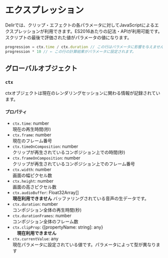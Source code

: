 # エクスプレッション
Delirでは、クリップ・エフェクトの各パラメータに対してJavaScriptによるエクスプレッションが利用できます。ES2016あたりの記法・APIが利用可能です。
スクリプトの最後で評価された値がパラメータの値になります。

```javascript
progression = ctx.time / ctx.duration // この行はパラメータに影響を与えません
progression * 10 // ← この行の計算結果がパラメータに設定されます。
```

## グローバルオブジェクト
### `ctx`
ctxオブジェクトは現在のレンダリングセッションに関わる情報が記録されています。

#### プロパティ
- `ctx.time`: number<br>
  現在の再生時間(秒)
- `ctx.frame`: number<br>
  現在のフレーム番号
- `ctx.timeOnComposition`: number<br>
  クリップが再生されているコンポジション上での時間(秒)
- `ctx.frameOnComposition`: number<br>
  クリップが再生されているコンポジション上でのフレーム番号
- `ctx.width`: number<br>
  画面の幅ピクセル数
- `ctx.height`: number<br>
  画面の高さピクセル数
- `ctx.audioBuffer`: Float32Array[] <br>
  **現在利用できません** バッファリングされている音声の生データです。
- `ctx.duration`: number<br>
  コンポジション全体の再生時間(秒)
- `ctx.durationFrames`: number<br>
  コンポジション全体のフレーム数
- `ctx.clipProp`: {[propertyName: string]: any}<br>
　**現在利用できません**
- `ctx.currentValue`: any<br>
  現在パラメータに設定されている値です。パラメータによって型が異なります
